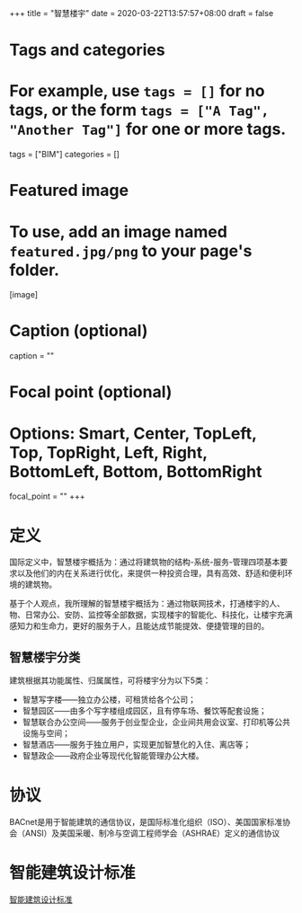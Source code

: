 +++
title = "智慧楼宇"
date = 2020-03-22T13:57:57+08:00
draft = false

# Tags and categories
# For example, use `tags = []` for no tags, or the form `tags = ["A Tag", "Another Tag"]` for one or more tags.
tags = ["BIM"]
categories = []

# Featured image
# To use, add an image named `featured.jpg/png` to your page's folder. 
[image]
  # Caption (optional)
  caption = ""

  # Focal point (optional)
  # Options: Smart, Center, TopLeft, Top, TopRight, Left, Right, BottomLeft, Bottom, BottomRight
  focal_point = ""
+++


# 定义

国际定义中，智慧楼宇概括为：通过将建筑物的结构-系统-服务-管理四项基本要求以及他们的内在关系进行优化，来提供一种投资合理，具有高效、舒适和便利环境的建筑物。

基于个人观点，我所理解的智慧楼宇概括为：通过物联网技术，打通楼宇的人、物、日常办公、安防、监控等全部数据，实现楼宇的智能化、科技化，让楼宇充满感知力和生命力，更好的服务于人，且能达成节能提效、便捷管理的目的。


## 智慧楼宇分类

建筑根据其功能属性、归属属性，可将楼宇分为以下5类：

- 智慧写字楼——独立办公楼，可租赁给各个公司；
- 智慧园区——由多个写字楼组成园区，且有停车场、餐饮等配套设施；
- 智慧联合办公空间——服务于创业型企业，企业间共用会议室、打印机等公共设施与空间；
- 智慧酒店——服务于独立用户，实现更加智慧化的入住、离店等；
- 智慧政企——政府企业等现代化智能管理办公大楼。



# 协议

BACnet是用于智能建筑的通信协议，是国际标准化组织（ISO）、美国国家标准协会（ANSI）及美国采暖、制冷与空调工程师学会（ASHRAE）定义的通信协议



# 智能建筑设计标准

[智能建筑设计标准](https://www.mohurd.gov.cn/file/old/2015/20150316/GB50314-2015智能建筑设计标准.pdf?n=智能建筑设计标准)